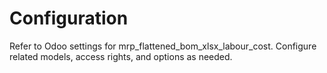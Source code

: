 # Configuration

Refer to Odoo settings for mrp_flattened_bom_xlsx_labour_cost. Configure related models, access rights, and options as needed.

